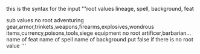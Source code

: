 this is the syntax for the input 
'''root values lineage,
spell,
background,
feat

sub values
no root    adventuring gear,armor,trinkets,weapons,firearms,explosives,wondrous items,currency,poisons,tools,siege equipment
no root artificer,barbarian...
name of feat
name of spell
name of background
put false if there is no root value
'''
